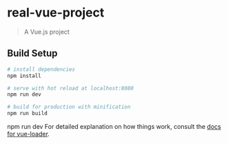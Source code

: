 # real-vue-project

> A Vue.js project

## Build Setup

``` bash
# install dependencies
npm install

# serve with hot reload at localhost:8080
npm run dev

# build for production with minification
npm run build
```
npm run dev
For detailed explanation on how things work, consult the [docs for vue-loader](http://vuejs.github.io/vue-loader).
